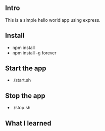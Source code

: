 ## Intro

This is a simple hello world app using express.

## Install

* npm install
* npm install -g forever

## Start the app

* ./start.sh

## Stop the app

* ./stop.sh

## What I learned




